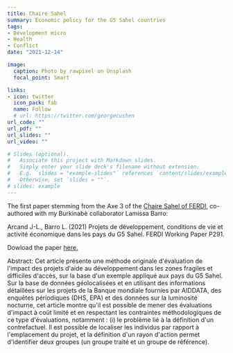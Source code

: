 ```yaml
---
title: Chaire Sahel
summary: Economic policy for the G5 Sahel countries
tags:
- Development micro
- Health
- Conflict
date: "2021-12-14"

image:
  caption: Photo by rawpixel on Unsplash
  focal_point: Smart

links:
- icon: twitter
  icon_pack: fab
  name: Follow
  # url: https://twitter.com/georgecushen
url_code: ""
url_pdf: ""
url_slides: ""
url_video: ""

# Slides (optional).
#   Associate this project with Markdown slides.
#   Simply enter your slide deck's filename without extension.
#   E.g. `slides = "example-slides"` references `content/slides/example-slides.md`.
#   Otherwise, set `slides = ""`.
# slides: example
---
```


The first paper stemming from the Axe 3 of the <a href="https://ferdi.fr/chaires/chaire-sahel" target="_blank">Chaire Sahel of FERDI</a>, co-authored with my Burkinabè collaborator Lamissa Barro: 

Arcand J-L., Barro L. (2021) Projets de développement, conditions de vie et activité économique dans les pays du G5 Sahel. FERDI Working Paper P291. 

Dowload the paper
<a href="https://ferdi.fr/dl/df-dX8myKyTeJnaFLz6hQ1VqHSG/ferdi-wp291-projets-de-developpement-conditions-de-vie-et-activite.pdf" target="_blank">here.</a>

Abstract: Cet article présente une méthode originale d'évaluation de l'impact des projets d'aide au développement dans les zones fragiles et difficiles d'accès, sur la base d'un exemple appliqué aux pays du G5 Sahel. Sur la base de données géolocalisées et en utilisant des informations détaillées sur les projets de la Banque mondiale fournies par AIDDATA, des enquêtes périodiques (DHS, EPA) et des données sur la luminosité nocturne, cet article montre qu'il est possible de mener des évaluations d'impact à coût limité et en respectant les contraintes méthodologiques de ce type d'évaluations, notamment : (i) le problème lié à la définition d'un contrefactuel. Il est possible de localiser les individus par rapport à l'emplacement du projet, et la définition d'un rayon d'action permet d'identifier deux groupes (un groupe traité et un groupe de référence).

